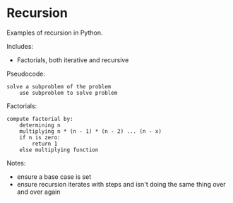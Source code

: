 # Recursion
Examples of recursion in Python.  

Includes:
- Factorials, both iterative and recursive

Pseudocode:
```text
solve a subproblem of the problem
    use subproblem to solve problem
```

Factorials:
```text
compute factorial by:
    determining n
    multiplying n * (n - 1) * (n - 2) ... (n - x)
    if n is zero:
        return 1
    else multiplying function
```

Notes:
- ensure a base case is set
- ensure recursion iterates with steps and isn't doing the same thing over and over again